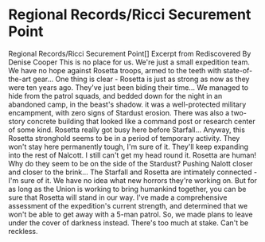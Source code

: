 # Regional Records/Ricci Securement Point

Regional Records/Ricci Securement Point[]
Excerpt from Rediscovered
By Denise Cooper
This is no place for us. We're just a small expedition team. We have no hope against Rosetta troops, armed to the teeth with state-of-the-art gear... One thing is clear - Rosetta is just as strong as now as they were ten years ago. They've just been biding their time...
We managed  to hide from the patrol squads, and bedded down for the night in an abandoned camp, in the beast's shadow. it was a well-protected military encampment, with zero signs of Stardust erosion. There was also a two-story concrete building that looked like a command post or research center of some kind. Rosetta really got busy here before Starfall...
Anyway, this Rosetta stronghold seems to be in a period of temporary activity. They won't stay here permanently tough, I'm sure of it. They'll keep expanding into the rest of Nalcott. I still can't get my head round it. Rosetta are human! Why do they seem to be on the side of the Stardust? Pushing Nalott closer and closer to the brink... The Starfall and Rosetta are intimately connected - I'm sure of it. We have no idea what new horrors they're working on. But for as long as the Union is working to bring humankind together, you can be sure that Rosetta will stand in our way.
I've made a comprehensive assessment of the expedition's current strength, and determined that we won't be able to get away with a 5-man patrol. So, we made plans to leave under the cover of darkness instead. There's too much at stake. Can't be reckless.
